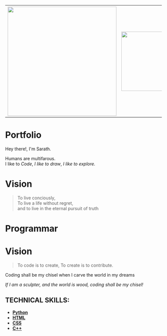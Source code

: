 
<table>
  <tr>
    <th><img src="https://groveonline.files.wordpress.com/2010/08/creation.jpg" width=350 ></th>
    <th><img src="https://2e86ta2n5u6g4fc8ua2jglkq-wpengine.netdna-ssl.com/wp-content/uploads/2015/11/universehands-730x400.jpg" width=350 height="190" ></th>
    <th><img src="http://userscontent2.emaze.com/images/cd00ebf6-89bd-44bb-8abd-6ddae328da48/b1db3d15-8c69-4a0f-aafe-cd34c7d6a4b1.jpg" width=310 ></th>
  </tr>

</table>


# Portfolio
Hey there!, I'm Sarath. 

Humans are multifarous.
<br>
I like to <i>Code</i>, <i>I like to draw</i>, <i>I like to explore.</i>
# Vision
> To live conciously,<br>
> To live a life without regret,<br>
> and to live in the eternal pursuit of truth

# Programmar

# Vision

>To code is to create, To create is to contribute.

Coding shall be my chisel when I carve the world in my dreams

<i>If I am a sculpter,
and the world is wood,
coding shall be my chisel!</i>

## TECHNICAL SKILLS:

* <a href="https://github.com/draker67/Python"><b>Python</b></a>
* <a href=""><b>HTML</b></a>
* <a href=""><b>CSS</b></a>
* <a href=""><b>C++</b></a>



